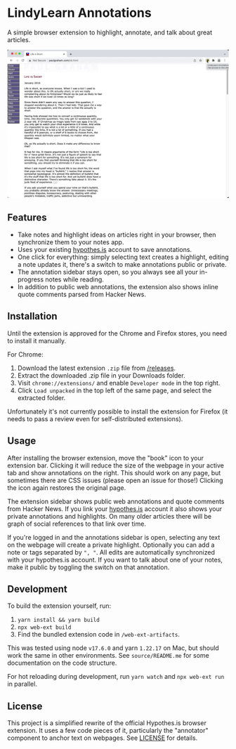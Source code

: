 # LindyLearn Annotations

A simple browser extension to highlight, annotate, and talk about great articles.

![Alt Text](./media/video.gif)

## Features

-   Take notes and highlight ideas on articles right in your browser, then synchronize them to your notes app.
-   Uses your existing [hypothes.is](https://web.hypothes.is) account to save annotations.
-   One click for everything: simply selecting text creates a highlight, editing a note updates it, there's a switch to make annotations public or private.
-   The annotation sidebar stays open, so you always see all your in-progress notes while reading.
-   In addition to public web annotations, the extension also shows inline quote comments parsed from Hacker News.

## Installation

Until the extension is approved for the Chrome and Firefox stores, you need to install it manually.

For Chrome:

1. Download the latest extension `.zip` file from [/releases](https://github.com/lindylearn/annotations/releases).
2. Extract the downloaded .zip file in your Downloads folder.
3. Visit `chrome://extensions/` and enable `Developer mode` in the top right.
4. Click `Load unpacked` in the top left of the same page, and select the extracted folder.

Unfortunately it's not currently possible to install the extension for Firefox (it needs to pass a review even for self-distributed extensions).

<!-- 1. Visit `about:addons` and click on the settings icon in the top right.
2. Select `Install Add-on From File...` and select the .zip file you downloaded. -->

## Usage

After installing the browser extension, move the "book" icon to your extension bar. Clicking it will reduce the size of the webpage in your active tab and show annotations on the right. This should work on any page, but sometimes there are CSS issues (please open an issue for those!) Clicking the icon again restores the original page.

The extension sidebar shows public web annotations and quote comments from Hacker News. If you link your [hypothes.is](https://web.hypothes.is) account it also shows your private annotations and highlights. On many older articles there will be graph of social references to that link over time.

If you're logged in and the annotations sidebar is open, selecting any text on the webpage will create a private highlight. Optionally you can add a note or tags separated by `", "`. All edits are automatically synchronized with your hypothes.is account. If you want to talk about one of your notes, make it public by toggling the switch on that annotation.

## Development

To build the extension yourself, run:

1. `yarn install && yarn build`
2. `npx web-ext build`
3. Find the bundled extension code in `/web-ext-artifacts`.

This was tested using node `v17.6.0` and yarn `1.22.17` on Mac, but should work the same in other environments. See `source/README.me` for some documentation on the code structure.

For hot reloading during development, run `yarn watch` and `npx web-ext run` in parallel.

## License

This project is a simplified rewrite of the official Hypothes.is browser extension. It uses a few code pieces of it, particularly the "annotator" component to anchor text on webpages. See [LICENSE](https://github.com/hypothesis/client/blob/master/LICENSE) for details.
